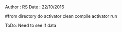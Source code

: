 Author : RS
Date : 22/10/2016

#from directory do
activator clean compile
activator run

ToDo:
Need to see if data
